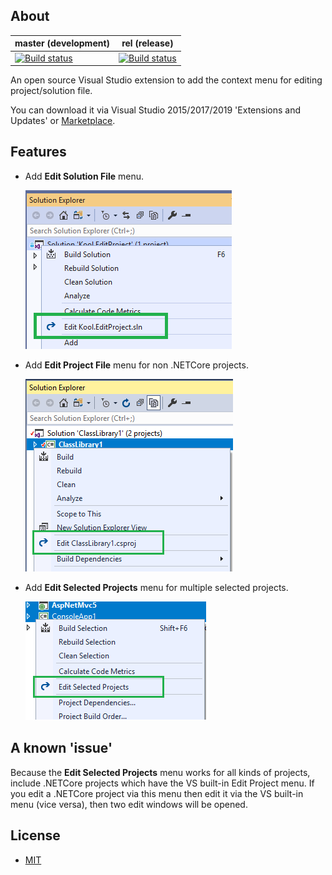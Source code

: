 ## About

 master (development)                                         | rel (release)                                                
 ------------------------------------------------------------ | ------------------------------------------------------------ 
 [![Build status](https://ci.appveyor.com/api/projects/status/luf891iask6ci15n/branch/master?svg=true)](https://ci.appveyor.com/project/heku/kool-editproject/branch/master) | [![Build status](https://ci.appveyor.com/api/projects/status/luf891iask6ci15n/branch/rel?svg=true)](https://ci.appveyor.com/project/heku/kool-editproject/branch/rel) 

An open source Visual Studio extension to add the context menu for editing project/solution file.

You can download it via Visual Studio 2015/2017/2019 'Extensions and Updates' or [Marketplace](https://marketplace.visualstudio.com/items?itemName=heku.EditProject).


## Features
- Add **Edit Solution File** menu.

    ![Edit Solution Screenshot](Screenshots/Solution.png)
- Add **Edit Project File** menu for non .NETCore projects.

    ![Edit Single Project Screenshot](Screenshots/SingleProject.png)
- Add **Edit Selected Projects** menu for multiple selected projects.
  
    ![Edit Multiple Projects Screenshot](Screenshots/MultipleProjects.png)

## A known 'issue'
Because the **Edit Selected Projects** menu works for all kinds of projects, include .NETCore projects which have the VS built-in Edit Project menu.
If you edit a .NETCore project via this menu then edit it via the VS built-in menu (vice versa), then two edit windows will be opened.

## License
- [MIT](LICENSE)